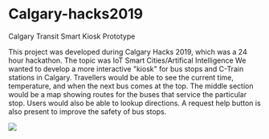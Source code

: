 # Calgary-hacks2019
Calgary Transit Smart Kiosk Prototype

This project was developed during Calgary Hacks 2019, which was a 24 hour hackathon. The topic was IoT Smart Cities/Artifical Intelligence
We wanted to develop a more interactive "kiosk" for bus stops and C-Train stations in Calgary.
Travellers would be able to see the current time, temperature, and when the next bus comes at the top.
The middle section would be a map showing routes for the buses that service the particular stop. Users would also be able to lookup directions.
A request help button is also present to improve the safety of bus stops.

![](https://i.imgur.com/Jyuk6Qn.png)

